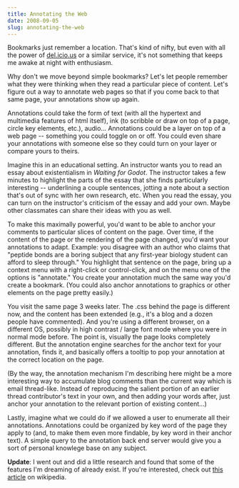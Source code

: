 ```yaml
---
title: Annotating the Web
date: 2008-09-05
slug: annotating-the-web
---
```


Bookmarks just remember a location. That's kind of nifty, but even with all the power of <a target="del" href="http://del.icio.us">del.icio.us</a> or a similar service, it's not something that keeps me awake at night with enthusiasm.

Why don't we move beyond simple bookmarks? Let's let people remember what they were thinking when they read a particular piece of content. Let's figure out a way to annotate web pages so that if you come back to that same page, your annotations show up again.

Annotations could take the form of text (with all the hypertext and multimedia features of html itself), ink (to scribble or draw on top of a page, circle key elements, etc.), audio... Annotations could be a layer on top of a web page -- something you could toggle on or off. You could even share your annotations with someone else so they could turn on your layer or compare yours to theirs.

Imagine this in an educational setting. An instructor wants you to read an essay about existentialism in <cite>Waiting for Godot</cite>. The instructor takes a few minutes to highlight the parts of the essay that she finds particularly interesting -- underlining a couple sentences, jotting a note about a section that's out of sync with her own research, etc. When you read the essay, you can turn on the instructor's criticism of the essay and add your own. Maybe other classmates can share their ideas with you as well.

To make this maximally powerful, you'd want to be able to anchor your comments to particular slices of content on the page. Over time, if the content of the page or the rendering of the page changed, you'd want your annotations to adapt. Example: you disagree with an author who claims that "peptide bonds are a boring subject that any first-year biology student can afford to sleep through." You highlight that sentence on the page, bring up a context menu with a right-click or control-click, and on the menu one of the options is "annotate." You create your annotation much the same way you'd create a bookmark. (You could also anchor annotations to graphics or other elements on the page pretty easily.)

You visit the same page 3 weeks later. The .css behind the page is different now, and the content has been extended (e.g., it's a blog and a dozen people have commented). And you're using a different browser, on a different OS, possibly in high contrast / large font mode where you were in normal mode before. The point is, visually the page looks completely different. But the annotation engine searches for the anchor text for your annotation, finds it, and basically offers a tooltip to pop your annotation at the correct location on the page.

(By the way, the annotation mechanism I'm describing here might be a more interesting way to accumulate blog comments than the current way which is email thread-like. Instead of reproducing the salient portion of an earlier thread contributor's text in your own, and then adding your words after, just anchor your annotation to the relevant portion of existing content...)

Lastly, imagine what we could do if we allowed a user to enumerate all their annotations. Annotations could be organized by key word of the page they apply to (and, to make them even more findable, by key word in their anchor text). A simple query to the annotation back end server would give you a sort of personal knowlege base on any subject.

<b>Update</b>: I went out and did a little research and found that some of the features I'm dreaming of already exist. If you're interested, check out <a target="wikipedia" href="http://en.wikipedia.org/wiki/Web_annotation">this article</a> on wikipedia.